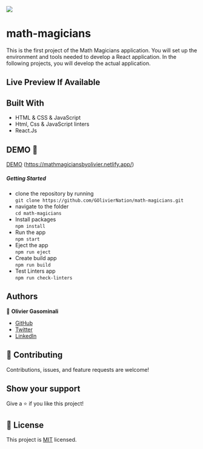 ![](https://img.shields.io/badge/MathMagicians-orange)

# math-magicians
This is the first project of the Math Magicians application. You will set up the environment and tools needed to develop a React application. In the following projects, you will develop the actual application.

## Live Preview If Available
## Built With
- HTML & CSS & JavaScript
- Html, Css & JavaScript linters
- React.Js

## DEMO 🚨
[DEMO](https://specchrecog.herokuapp.com/)
      (https://mathmagiciansbyolivier.netlify.app/)

##### Getting Started
- clone the repository by running\
    `git clone https://github.com/GOlivierNation/math-magicians.git`
- navigate to the folder\
    `cd math-magicians`
- Install packages\
    `npm install`
- Run the app\
    `npm start`
- Eject the app\
    `npm run eject`
- Create build app\
    `npm run build`
- Test Linters app\
    `npm run check-linters`
## Authors

👤 **Olivier Gasominali**
- [GitHub](https://github.com/GOlivierNation)
- [Twitter](https://twitter.com/Golivier_Nation)
- [LinkedIn](https://www.linkedin.com/in/olivier-gasominali-866962108/)

## :handshake: Contributing
Contributions, issues, and feature requests are welcome!
## Show your support
Give a :star:️ if you like this project!
## :memo: License
This project is [MIT](./MIT.md) licensed.

